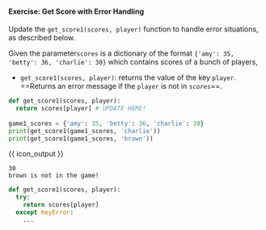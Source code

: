 #### Exercise: Get Score with Error Handling

Update the `get_score1(scores, player)` function to handle error situations, as described below.

Given the parameter`scores` is a dictionary of the format `{'amy': 35, 'betty': 36, 'charlie': 30}` which contains scores of a bunch of players,
* `get_score1(scores, player)`: returns the value of the key `player`. ==Returns an error message if the `player` is not in `scores`==.


```python
def get_score1(scores, player):
  return scores[player] # UPDATE HERE!
    
game1_scores = {'amy': 35, 'betty': 36, 'charlie': 30}
print(get_score1(game1_scores, 'charlie'))
print(get_score1(game1_scores, 'brown'))
```
{{ icon_output }}
```
30
brown is not in the game!
```

<panel type="seamless" header="%%:fas-battery-quarter: Partial solution%%">

```python
def get_score1(scores, player):
  try:
    return scores[player]
  except KeyError:
    ...
```

</panel>